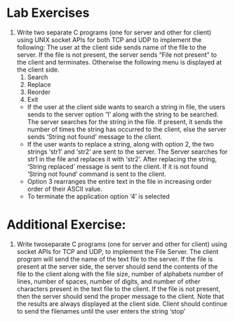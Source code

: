 #  Lab Exercises
 1. Write two separate C programs (one for server and other for client) using UNIX socket APIs for both TCP and UDP to implement the following: The user at the client side sends name of the file to the server. If the file is not present, the server
 sends “File not present” to the client and terminates. Otherwise the following menu
 is displayed at the client side.
    1. Search 
    2. Replace 
    3. Reorder 
    4. Exit
    - If the user at the client side wants to search a string in file, the users sends to
 the server option ‘1’ along with the string to be searched. The server searches
 for the string in the file. If present, it sends the number of times the string has
 occurred to the client, else the server sends ‘String not found’ message to the
 client.
    - If the user wants to replace a string, along with option 2, the two strings ‘str1’
 and ‘str2’ are sent to the server. The Server searches for str1 in the file and
 replaces it with ‘str2’. After replacing the string, ‘String replaced’ message is
 sent to the client. If it is not found ‘String not found’ command is sent to the
 client.
    - Option 3 rearranges the entire text in the file in increasing order order of their
 ASCII value.
    - To terminate the application option ‘4’ is selected
 # Additional Exercise:
 1. Write twoseparate C programs (one for server and other for client) using socket APIs
 for TCP and UDP, to implement the File Server. The client program will send the
 name of the text file to the server. If the file is present at the server side, the server
 should send the contents of the file to the client along with the file size, number of
 alphabets number of lines, number of spaces, number of digits, and number of other
 characters present in the text file to the client. If the file is not present, then the
 server should send the proper message to the client. Note that the results are always
 displayed at the client side. Client should continue to send the filenames until the
 user enters the string ‘stop’